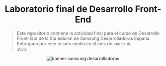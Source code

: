 <h1 align="center"> Laboratorio final de Desarrollo Front-End </h1>

>Este repositorio contiene la actividad final para el curso de Desarrollo Front-End de la 5ta edición de Samsung Desarrolladoras España. 
> Entregado por este mismo medio en el mes de <code>enero de 2023</code>. </i> <br />

<p align="center">
<img src="https://cdn.businessinsider.es/sites/navi.axelspringer.es/public/media/image/2022/06/desarrolladoras-foto-portada-samsung-2744591.jpg?tf=1200x" alt="banner samsung desarrolladoras" /> <br />
</p>



